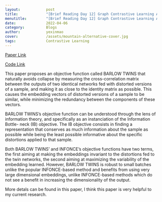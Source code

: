 ```yaml
---
layout:            post
title:             "[Brief Reading Day 12] Graph Contrastive Learning Automated"
menutitle:         "[Brief Reading Day 12] Graph Contrastive Learning Automated"
date:              2022-04-06
category:          Blogs
author:            yexinmao
cover:             /assets/mountain-alternative-cover.jpg
tags:              Contrastive Learning
---
```


[Paper Link](https://arxiv.org/abs/2103.03230)

[Code Link](https://github.com/facebookresearch/barlowtwins)

This paper proposes an objective function called BARLOW TWINS that naturally avoids collapse by measuring the cross-correlation matrix between the outputs of two identical networks fed with distorted versions of a sample, and making it as close to the identity matrix as possible. This causes the embedding vectors of distorted versions of a sample to be similar, while minimizing the redundancy between the components of these vectors.

BARLOW TWINS’s objective function can be understood through the lens of information theory, and specifically as an instanciation of the Information Bottle- neck (IB) objective. The IB objective consists in finding a representation that conserves as much information about the sample as possible while being the least possible informative about the specific distortions applied to that sample.

Both BARLOW TWINS’ and INFONCE’s objective functions have two terms, the first aiming at making the embeddings invariant to the distortions fed to the twin networks, the second aiming at maximizing the variability of the embedding learned. However, BARLOW TWINS is robust to small batches unlike the popular INFONCE-based method and benefits from using very large dimensional embeddings, unlike INFONCE-based methods which do not see a benefit in increasing the dimensionality of the output. 

More detals can be found in this paper, I think this paper is very helpful to my current research.






